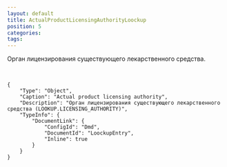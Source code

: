 ```yaml
---
layout: default
title: ActualProductLicensingAuthorityLoockup
position: 5
categories: 
tags: 
---
```


Орган лицензирования существующего лекарственного средства.

 

```
{
	"Type": "Object",
	"Caption": "Actual product licensing authority",
	"Description": "Орган лицензирования существующего лекарственного средства (LOOKUP.LICENSING_AUTHORITY)",
	"TypeInfo": {
		"DocumentLink": {
			"ConfigId": "Dmd",
			"DocumentId": "LoockupEntry",
			"Inline": true
		}
	}
}
```

 

 

